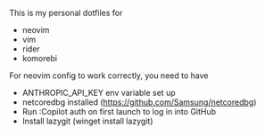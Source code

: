 This is my personal dotfiles for
- neovim
- vim
- rider
- komorebi

For neovim config to work correctly, you need to have
- ANTHROPIC_API_KEY env variable set up
- netcoredbg installed (https://github.com/Samsung/netcoredbg)
- Run :Copilot auth on first launch to log in into GitHub
- Install lazygit (winget install lazygit)
